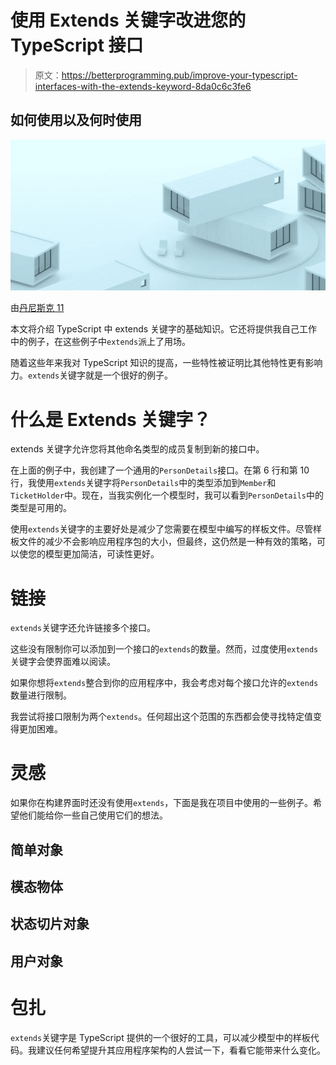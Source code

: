 # 使用 Extends 关键字改进您的 TypeScript 接口

> 原文：<https://betterprogramming.pub/improve-your-typescript-interfaces-with-the-extends-keyword-8da0c6c3fe6>

## 如何使用以及何时使用

![](img/7e3dffa1b5283b33e1c9d6239de31658.png)

由[丹尼斯克 11](https://stock.adobe.com/contributor/205580073/denisik11?load_type=author&prev_url=detail)

本文将介绍 TypeScript 中 extends 关键字的基础知识。它还将提供我自己工作中的例子，在这些例子中`extends`派上了用场。

随着这些年来我对 TypeScript 知识的提高，一些特性被证明比其他特性更有影响力。`extends`关键字就是一个很好的例子。

# 什么是 Extends 关键字？

extends 关键字允许您将其他命名类型的成员复制到新的接口中。

在上面的例子中，我创建了一个通用的`PersonDetails`接口。在第 6 行和第 10 行，我使用`extends`关键字将`PersonDetails`中的类型添加到`Member`和`TicketHolder`中。现在，当我实例化一个模型时，我可以看到`PersonDetails`中的类型是可用的。

使用`extends`关键字的主要好处是减少了您需要在模型中编写的样板文件。尽管样板文件的减少不会影响应用程序包的大小，但最终，这仍然是一种有效的策略，可以使您的模型更加简洁，可读性更好。

# 链接

`extends`关键字还允许链接多个接口。

这些没有限制你可以添加到一个接口的`extends`的数量。然而，过度使用`extends`关键字会使界面难以阅读。

如果你想将`extends`整合到你的应用程序中，我会考虑对每个接口允许的`extends`数量进行限制。

我尝试将接口限制为两个`extends`。任何超出这个范围的东西都会使寻找特定值变得更加困难。

# 灵感

如果你在构建界面时还没有使用`extends`，下面是我在项目中使用的一些例子。希望他们能给你一些自己使用它们的想法。

## 简单对象

## 模态物体

## 状态切片对象

## 用户对象

# 包扎

`extends`关键字是 TypeScript 提供的一个很好的工具，可以减少模型中的样板代码。我建议任何希望提升其应用程序架构的人尝试一下，看看它能带来什么变化。